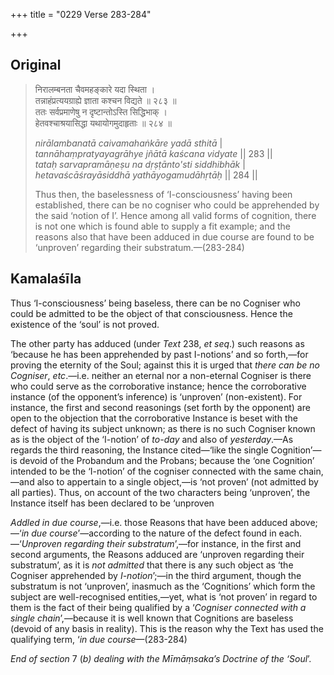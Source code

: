 +++
title = "0229 Verse 283-284"

+++
## Original 
>
> निरालम्बनता चैवमहङ्कारे यदा स्थिता ।  
> तन्नाहंप्रत्ययग्राह्ये ज्ञाता कश्चन विद्यते ॥ २८३ ॥  
> ततः सर्वप्रमाणेषु न दृष्टान्तोऽस्ति सिद्धिभाक् ।  
> हेतवश्चाश्रयासिद्धा यथायोगमुदाहृताः ॥ २८४ ॥ 
>
> *nirālambanatā caivamahaṅkāre yadā sthitā* \|  
> *tannāhaṃpratyayagrāhye jñātā kaścana vidyate* \|\| 283 \|\|  
> *tataḥ sarvapramāṇeṣu na dṛṣṭānto'sti siddhibhāk* \|  
> *hetavaścāśrayāsiddhā yathāyogamudāhṛtāḥ* \|\| 284 \|\| 
>
> Thus then, the baselessness of ‘I-consciousness’ having been established, there can be no cogniser who could be apprehended by the said ‘notion of I’. Hence among all valid forms of cognition, there is not one which is found able to supply a fit example; and the reasons also that have been adduced in due course are found to be ‘unproven’ regarding their substratum.—(283-284)



## Kamalaśīla

Thus ‘I-consciousness’ being baseless, there can be no Cogniser who could be admitted to be the object of that consciousness. Hence the existence of the ‘soul’ is not proved.

The other party has adduced (under *Text* 238, *et seq*.) such reasons as ‘because he has been apprehended by past I-notions’ and so forth,—for proving the eternity of the Soul; against this it is urged that *there can be no Cogniser*, *etc*.—i.e. neither an eternal nor a non-eternal Cogniser is there who could serve as the corroborative instance; hence the corroborative instance (of the opponent’s inference) is ‘unproven’ (non-existent). For instance, the first and second reasonings (set forth by the opponent) are open to the objection that the corroborative Instance is beset with the defect of having its subject unknown; as there is no such Cogniser known as is the object of the ‘I-notion’ of *to-day* and also of *yesterday*.—As regards the third reasoning, the Instance cited—‘like the single Cognition’—is devoid of the Probandum and the Probans; because the ‘one Cognition’ intended to be the ‘I-notion’ of the cogniser connected with the same chain,—and also to appertain to a single object,—is ‘not proven’ (not admitted by all parties). Thus, on account of the two characters being ‘unproven’, the Instance itself has been declared to be ‘unproven

*Addled in due course*,—i.e. those Reasons that have been adduced above;—‘*in due course*’—according to the nature of the defect found in each.—‘*Unproven regarding their substratum*’,—for instance, in the first and second arguments, the Reasons adduced are ‘unproven regarding their substratum’, as it is *not admitted* that there is any such object as ‘the Cogniser apprehended by *I-notion*’;—in the third argument, though the substratum is not ‘unproven’, inasmuch as the ‘Cognitions’ which form the subject are well-recognised entities,—yet, what is ‘not proven’ in regard to them is the fact of their being qualified by a ‘*Cogniser connected with a single chain*’,—because it is well known that Cognitions are baseless (devoid of any basis in reality). This is the reason why the Text has used the qualifying term, ‘*in due course*—(283-284)

*End of section* 7 (*b) dealing with the Mīmāṃsaka’s Doctrine of the ‘Soul*’.


